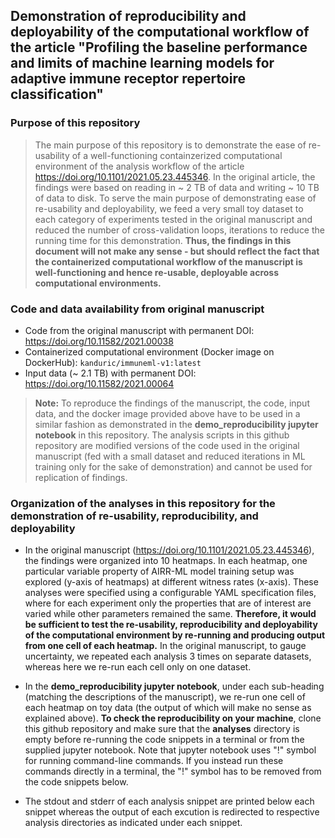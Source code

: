 ## Demonstration of reproducibility and deployability of the computational workflow of the article "Profiling the baseline performance and limits of machine learning models for adaptive immune receptor repertoire classification"

### Purpose of this repository
> The main purpose of this repository is to demonstrate the ease of re-usability of a well-functioning containzerized computational environment of the analysis workflow of the article https://doi.org/10.1101/2021.05.23.445346. In the original article, the findings were based on reading in ~ 2 TB of data and writing ~ 10 TB of data to disk. To serve the main purpose of demonstrating ease of re-usability and deployability, we feed a very small toy dataset to each category of experiments tested in the original manuscript and reduced the number of cross-validation loops, iterations to reduce the running time for this demonstration. **Thus, the findings in this document will not make any sense - but should reflect the fact that the containerized computational workflow of the manuscript is well-functioning and hence re-usable, deployable across computational environments.**

### Code and data availability from original manuscript

- Code from the original manuscript with permanent DOI: https://doi.org/10.11582/2021.00038
- Containerized computational environment (Docker image on DockerHub): `kanduric/immuneml-v1:latest`
- Input data (~ 2.1 TB) with permanent DOI: https://doi.org/10.11582/2021.00064

> **Note:** To reproduce the findings of the manuscript, the code, input data, and the docker image provided above have to be used in a similar fashion as demonstrated in the **demo_reproducibility jupyter notebook** in this repository. The analysis scripts in this github repository are modified versions of the code used in the original manuscript (fed with a small dataset and reduced iterations in ML training only for the sake of demonstration) and cannot be used for replication of findings.

### Organization of the analyses in this repository for the demonstration of re-usability, reproducibility, and deployability

- In the original manuscript (https://doi.org/10.1101/2021.05.23.445346), the findings were organized into 10 heatmaps. In each heatmap, one particular variable property of AIRR-ML model training setup was explored (y-axis of heatmaps) at different witness rates (x-axis). These analyses were specified using a configurable YAML specification files, where for each experiment only the properties that are of interest are varied while other parameters remained the same. **Therefore, it would be sufficient to test the re-usability, reproducibility and deployability of the computational environment by re-running and producing output from one cell of each heatmap.** In the original manuscript, to gauge uncertainty, we repeated each analysis 3 times on separate datasets, whereas here we re-run each cell only on one dataset.

- In the **demo_reproducibility jupyter notebook**, under each sub-heading (matching the descriptions of the manuscript), we re-run one cell of each heatmap on toy data (the output of which will make no sense as explained above). **To check the reproducibility on your machine**, clone this github repository and make sure that the **analyses** directory is empty before re-running the code snippets in a terminal or from the supplied jupyter notebook. Note that jupyter notebook uses "!" symbol for running command-line commands. If you instead run these commands directly in a terminal, the "!" symbol has to be removed from the code snippets below.

- The stdout and stderr of each analysis snippet are printed below each snippet whereas the output of each excution is redirected to respective analysis directories as indicated under each snippet. 
